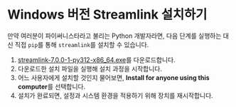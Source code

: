 # Windows 버전 Streamlink 설치하기

만약 여러분이 파이써니스타라고 불리는 Python 개발자라면, 다음 단계를 실행하는 대신 직접 `pip`를 통해 `streamlink`를 설치할 수 있습니다.

1. [streamlink-7.0.0-1-py312-x86_64.exe](https://github.com/streamlink/windows-builds/releases/download/7.0.0-1/streamlink-7.0.0-1-py312-x86_64.exe)를 다운로드합니다.
2. 다운로드한 설치 파일을 실행해 설치 과정을 시작합니다.
3. 어느 사용자에게 설치할 것인지 물어보면, **Install for anyone using this computer**를 선택합니다.
4. 설치가 완료되면, 설정과 시스템 환경을 적용하기 위해 장치를 재시작합니다.
